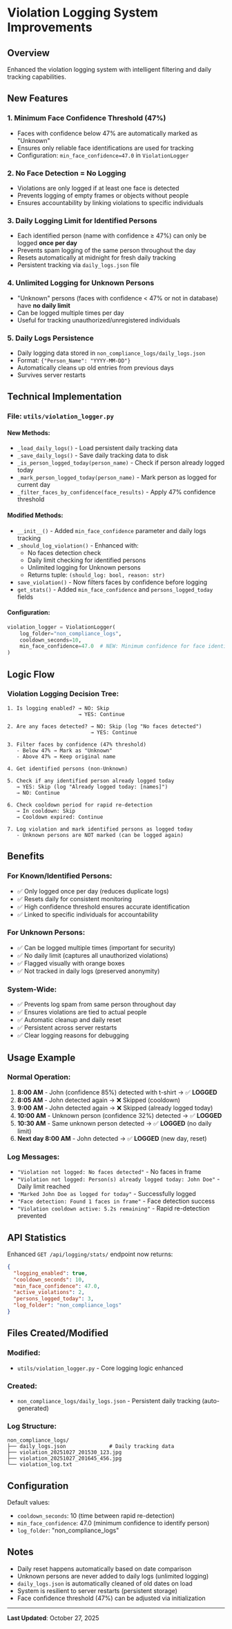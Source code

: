 # Violation Logging System Improvements

## Overview
Enhanced the violation logging system with intelligent filtering and daily tracking capabilities.

## New Features

### 1. **Minimum Face Confidence Threshold (47%)**
- Faces with confidence below 47% are automatically marked as "Unknown"
- Ensures only reliable face identifications are used for tracking
- Configuration: `min_face_confidence=47.0` in `ViolationLogger`

### 2. **No Face Detection = No Logging**
- Violations are only logged if at least one face is detected
- Prevents logging of empty frames or objects without people
- Ensures accountability by linking violations to specific individuals

### 3. **Daily Logging Limit for Identified Persons**
- Each identified person (name with confidence ≥ 47%) can only be logged **once per day**
- Prevents spam logging of the same person throughout the day
- Resets automatically at midnight for fresh daily tracking
- Persistent tracking via `daily_logs.json` file

### 4. **Unlimited Logging for Unknown Persons**
- "Unknown" persons (faces with confidence < 47% or not in database) have **no daily limit**
- Can be logged multiple times per day
- Useful for tracking unauthorized/unregistered individuals

### 5. **Daily Logs Persistence**
- Daily logging data stored in `non_compliance_logs/daily_logs.json`
- Format: `{"Person_Name": "YYYY-MM-DD"}`
- Automatically cleans up old entries from previous days
- Survives server restarts

## Technical Implementation

### File: `utils/violation_logger.py`

#### New Methods:
- `_load_daily_logs()` - Load persistent daily tracking data
- `_save_daily_logs()` - Save daily tracking data to disk
- `_is_person_logged_today(person_name)` - Check if person already logged today
- `_mark_person_logged_today(person_name)` - Mark person as logged for current day
- `_filter_faces_by_confidence(face_results)` - Apply 47% confidence threshold

#### Modified Methods:
- `__init__()` - Added `min_face_confidence` parameter and daily logs tracking
- `_should_log_violation()` - Enhanced with:
  - No faces detection check
  - Daily limit checking for identified persons
  - Unlimited logging for Unknown persons
  - Returns tuple: `(should_log: bool, reason: str)`
- `save_violation()` - Now filters faces by confidence before logging
- `get_stats()` - Added `min_face_confidence` and `persons_logged_today` fields

#### Configuration:
```python
violation_logger = ViolationLogger(
    log_folder="non_compliance_logs",
    cooldown_seconds=10,
    min_face_confidence=47.0  # NEW: Minimum confidence for face identification
)
```

## Logic Flow

### Violation Logging Decision Tree:
```
1. Is logging enabled? → NO: Skip
                       → YES: Continue

2. Are any faces detected? → NO: Skip (log "No faces detected")
                           → YES: Continue

3. Filter faces by confidence (47% threshold)
   - Below 47% → Mark as "Unknown"
   - Above 47% → Keep original name

4. Get identified persons (non-Unknown)

5. Check if any identified person already logged today
   → YES: Skip (log "Already logged today: [names]")
   → NO: Continue

6. Check cooldown period for rapid re-detection
   → In cooldown: Skip
   → Cooldown expired: Continue

7. Log violation and mark identified persons as logged today
   - Unknown persons are NOT marked (can be logged again)
```

## Benefits

### For Known/Identified Persons:
- ✅ Only logged once per day (reduces duplicate logs)
- ✅ Resets daily for consistent monitoring
- ✅ High confidence threshold ensures accurate identification
- ✅ Linked to specific individuals for accountability

### For Unknown Persons:
- ✅ Can be logged multiple times (important for security)
- ✅ No daily limit (captures all unauthorized violations)
- ✅ Flagged visually with orange boxes
- ✅ Not tracked in daily logs (preserved anonymity)

### System-Wide:
- ✅ Prevents log spam from same person throughout day
- ✅ Ensures violations are tied to actual people
- ✅ Automatic cleanup and daily reset
- ✅ Persistent across server restarts
- ✅ Clear logging reasons for debugging

## Usage Example

### Normal Operation:
1. **8:00 AM** - John (confidence 85%) detected with t-shirt → ✅ **LOGGED**
2. **8:05 AM** - John detected again → ❌ Skipped (cooldown)
3. **9:00 AM** - John detected again → ❌ Skipped (already logged today)
4. **10:00 AM** - Unknown person (confidence 32%) detected → ✅ **LOGGED**
5. **10:30 AM** - Same unknown person detected → ✅ **LOGGED** (no daily limit)
6. **Next day 8:00 AM** - John detected → ✅ **LOGGED** (new day, reset)

### Log Messages:
- `"Violation not logged: No faces detected"` - No faces in frame
- `"Violation not logged: Person(s) already logged today: John Doe"` - Daily limit reached
- `"Marked John Doe as logged for today"` - Successfully logged
- `"Face detection: Found 1 faces in frame"` - Face detection success
- `"Violation cooldown active: 5.2s remaining"` - Rapid re-detection prevented

## API Statistics

Enhanced `GET /api/logging/stats/` endpoint now returns:
```json
{
  "logging_enabled": true,
  "cooldown_seconds": 10,
  "min_face_confidence": 47.0,
  "active_violations": 2,
  "persons_logged_today": 3,
  "log_folder": "non_compliance_logs"
}
```

## Files Created/Modified

### Modified:
- `utils/violation_logger.py` - Core logging logic enhanced

### Created:
- `non_compliance_logs/daily_logs.json` - Persistent daily tracking (auto-generated)

### Log Structure:
```
non_compliance_logs/
├── daily_logs.json              # Daily tracking data
├── violation_20251027_201530_123.jpg
├── violation_20251027_201645_456.jpg
└── violation_log.txt
```

## Configuration

Default values:
- `cooldown_seconds`: 10 (time between rapid re-detection)
- `min_face_confidence`: 47.0 (minimum confidence to identify person)
- `log_folder`: "non_compliance_logs"

## Notes

- Daily reset happens automatically based on date comparison
- Unknown persons are never added to daily logs (unlimited logging)
- `daily_logs.json` is automatically cleaned of old dates on load
- System is resilient to server restarts (persistent storage)
- Face confidence threshold (47%) can be adjusted via initialization

---

**Last Updated**: October 27, 2025

